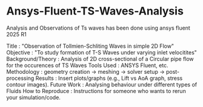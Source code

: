 # Ansys-Fluent-TS-Waves-Analysis
Analysis and Observations of Ts waves has been done using ansys fluent 2025 R1 
 
Title              : "Observation of Tollmien-Schliting Waves in simple 2D Flow"
Objective          : "To study formation of T-S Waves under varying inlet velocitites"
Background/Theory  : Analysis of 2D cross-sectional of a Circular pipe flow for the occurences of TS Waves
Tools Used         : ANSYS Fluent, etc.
Methodology        : geometry creation → meshing → solver setup → post-processing
Results            : Insert plots/graphs (e.g., Lift vs AoA graph, stress contour images).
Future Work        : Analysing behaviour under different types of Fluids
How to Reproduce    : Instructions for someone who wants to rerun your simulation/code.
